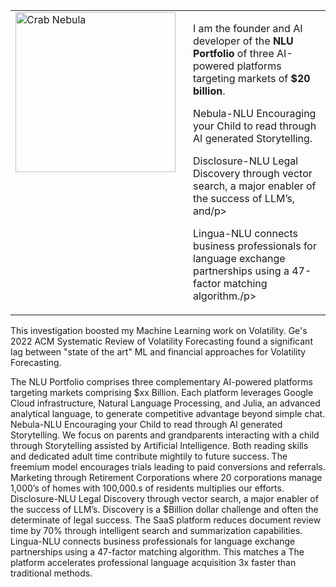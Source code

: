 <table>
  <tbody>
    <tr>
      <td width="256" valign="top">
        <img src="https://github.com/JohnSchwitz/Images/blob/main/HazelDragon256.jpg?raw=true" alt="Crab Nebula" width="256" height="256">
      </td>
      <td valign="top" style="padding-left: 20px;">
        <p>I am the founder and AI developer of the <strong>NLU Portfolio</strong> of three AI-powered platforms targeting markets of <strong>$20 billion</strong>.</p>
        <p>Nebula-NLU Encouraging your Child to read through AI generated Storytelling.</p><p>Disclosure-NLU Legal Discovery through vector  search, a major enabler of the success of LLM’s, and/p><p>Lingua-NLU connects business professionals for language exchange partnerships using a 47-factor matching algorithm./p>
        <!-- Add as much text as you want here. It will wrap correctly. -->
      </td>
    </tr>
  </tbody>
</table>

<!-- All content below this line will appear underneath the image and its description -->
<p>This investigation boosted my Machine Learning work on Volatility. Ge's 2022 ACM Systematic Review of Volatility Forecasting found a significant lag between "state of the art" ML and financial approaches for Volatility Forecasting.</p>

The NLU Portfolio comprises three complementary AI-powered platforms targeting markets comprising $xx Billion. Each platform leverages Google Cloud infrastructure, Natural Language Processing, and Julia, an advanced analytical language, to generate competitive advantage beyond simple chat. 
Nebula-NLU Encouraging your Child to read through AI generated Storytelling. 
We focus on parents and grandparents interacting with a child through Storytelling assisted by Artificial Intelligence. Both reading skills and dedicated adult time contribute mightily to future success. The freemium model encourages trials leading to paid conversions and referrals. Marketing through Retirement Corporations where 20 corporations manage 1,000’s of homes with 100,000.s of residents  multiplies our efforts. 
Disclosure-NLU Legal Discovery through vector  search, a major enabler of the success of LLM’s. 
Discovery is a $Billion dollar challenge and often the determinate of legal success. The SaaS platform reduces document review time by 70% through intelligent search and summarization capabilities.
Lingua-NLU connects business professionals for language exchange partnerships using a 47-factor matching algorithm. This matches a The platform accelerates professional language acquisition 3x faster than traditional methods.
